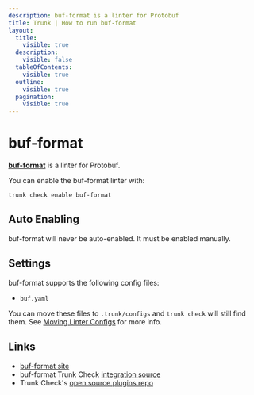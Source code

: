 ```yaml
---
description: buf-format is a linter for Protobuf
title: Trunk | How to run buf-format
layout:
  title:
    visible: true
  description:
    visible: false
  tableOfContents:
    visible: true
  outline:
    visible: true
  pagination:
    visible: true
---
```


# buf-format

[**buf-format**](https://github.com/bufbuild/buf#readme) is a linter for Protobuf.

You can enable the buf-format linter with:

```shell
trunk check enable buf-format
```

## Auto Enabling

buf-format will never be auto-enabled. It must be enabled manually.

## Settings

buf-format supports the following config files:
* `buf.yaml`

You can move these files to `.trunk/configs` and `trunk check` will still find them. See [Moving Linter Configs](..#moving-linter-configs) for more info.




## Links

- [buf-format site](https://github.com/bufbuild/buf#readme)
- buf-format Trunk Check [integration source](https://github.com/trunk-io/plugins/tree/main/linters/buf)
- Trunk Check's [open source plugins repo](https://github.com/trunk-io/plugins/tree/main)
